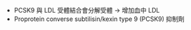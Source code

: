 - PCSK9 與 LDL 受體結合會分解受體 $\rightarrow$ 增加血中 LDL
- Proprotein converse subtilisin/kexin type 9 (PCSK9) 抑制劑